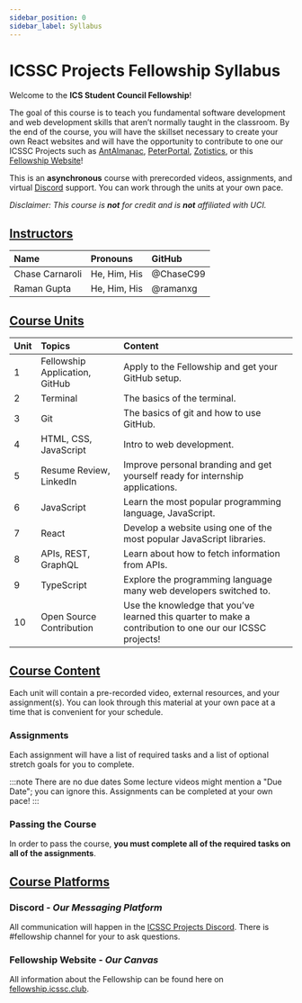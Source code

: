 ```yaml
---
sidebar_position: 0
sidebar_label: Syllabus
---
```


# ICSSC Projects Fellowship Syllabus
Welcome to the **ICS Student Council Fellowship**!

The goal of this course is to teach you fundamental software development and web development skills that aren’t normally taught in the classroom. 
By the end of the course, you will have the skillset necessary to create your own React websites and will have the opportunity to contribute to one our ICSSC Projects such as [AntAlmanac](https://antalmanac.com), [PeterPortal](http://peterportal.org), [Zotistics](http://zotistics.com), or this [Fellowship Website](https://fellowship.icssc.club)!

This is an **asynchronous** course with prerecorded videos, assignments, and virtual [Discord](http://discord.gg/GzF76D7UhY) support. 
You can work through the units at your own pace.

*Disclaimer: This course is **not** for credit and is **not** affiliated with UCI.*

## <u>Instructors</u>

| Name | Pronouns | GitHub |
| :--- | :--- | :--- |
| Chase Carnaroli | He, Him, His | @ChaseC99 |
| Raman Gupta | He, Him, His | @ramanxg |

## <u>Course Units</u>

| Unit | Topics | Content |
| :--- | :--- | :--- |
| 1 | Fellowship Application, GitHub | Apply to the Fellowship and get your GitHub setup. |
| 2 | Terminal | The basics of the terminal. |
| 3 | Git | The basics of git and how to use GitHub. |
| 4 | HTML, CSS, JavaScript | Intro to web development. |
| 5 | Resume Review, LinkedIn | Improve personal branding and get yourself ready for internship applications. |
| 6 | JavaScript | Learn the most popular programming language, JavaScript. |
| 7 | React | Develop a website using one of the most popular JavaScript libraries. |
| 8 | APIs, REST, GraphQL  | Learn about how to fetch information from APIs.|
| 9 | TypeScript | Explore the programming language many web developers switched to. |
| 10 | Open Source Contribution | Use the knowledge that you’ve learned this quarter to make a contribution to one our our ICSSC projects! |

## <u>Course Content</u>

Each unit will contain a pre-recorded video, external resources, and your assignment(s). 
You can look through this material at your own pace at a time that is convenient for your schedule. 

### Assignments

Each assignment will have a list of required tasks and a list of optional stretch goals for you to complete.

:::note There are no due dates
Some lecture videos might mention a "Due Date"; you can ignore this.
Assignments can be completed at your own pace!
:::

### Passing the Course

In order to pass the course, **you must complete all of the required tasks on all of the assignments**. 

## <u>Course Platforms</u>

### Discord - *Our Messaging Platform*

All communication will happen in the [ICSSC Projects Discord](http://discord.gg/GzF76D7UhY).
There is #fellowship channel for your to ask questions.


### Fellowship Website - *Our Canvas*

All information about the Fellowship can be found here on [fellowship.icssc.club](https://fellowship.icssc.club/course/syllabus). 
